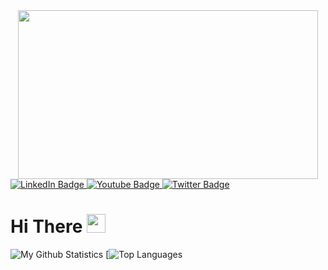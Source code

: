 <div id="header" align="center">
  <img src="https://media.giphy.com/media/L1R1tvI9svkIWwpVYr/giphy.gif" width="480" height="270" frameBorder="0" class="giphy-embed" allowFullScreen></img>
</div>

<div id="badges">
  <a href="your-linkedin-URL">
    <img src="https://img.shields.io/badge/LinkedIn-blue?style=for-the-badge&logo=linkedin&logoColor=white" alt="LinkedIn Badge"/>
  </a>
  <a href="your-youtube-URL">
    <img src="https://img.shields.io/badge/YouTube-red?style=for-the-badge&logo=youtube&logoColor=white" alt="Youtube Badge"/>
  </a>
  <a href="your-twitter-URL">
    <img src="https://img.shields.io/badge/Twitter-blue?style=for-the-badge&logo=twitter&logoColor=white" alt="Twitter Badge"/>
  </a>
</div>
<img src="https://komarev.com/ghpvc/?username=your-github-username&style=flat-square&color=blue" alt=""/>
<h1>
  Hi There
  <img src="https://media.giphy.com/media/hvRJCLFzcasrR4ia7z/giphy.gif" width="30px"/>
</h1>

![My Github Statistics](https://github-readme-stats.vercel.app/api?username=jakobmichael&show_icons=true&theme=radical)
[![Top Languages](https://github-readme-stats.vercel.app/api/top-langs/?username=jakobmichael)
<!--(https://github.com/<username>/<repository_name>)--!>
